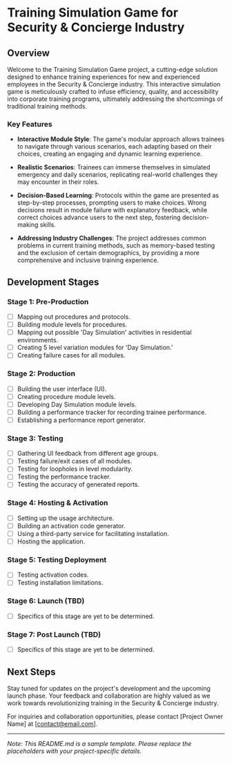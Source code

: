 # Training Simulation Game for Security & Concierge Industry

## Overview

Welcome to the Training Simulation Game project, a cutting-edge solution designed to enhance training experiences for new and experienced employees in the Security & Concierge industry. This interactive simulation game is meticulously crafted to infuse efficiency, quality, and accessibility into corporate training programs, ultimately addressing the shortcomings of traditional training methods.

### Key Features

- **Interactive Module Style**: The game's modular approach allows trainees to navigate through various scenarios, each adapting based on their choices, creating an engaging and dynamic learning experience.

- **Realistic Scenarios**: Trainees can immerse themselves in simulated emergency and daily scenarios, replicating real-world challenges they may encounter in their roles.

- **Decision-Based Learning**: Protocols within the game are presented as step-by-step processes, prompting users to make choices. Wrong decisions result in module failure with explanatory feedback, while correct choices advance users to the next step, fostering decision-making skills.

- **Addressing Industry Challenges**: The project addresses common problems in current training methods, such as memory-based testing and the exclusion of certain demographics, by providing a more comprehensive and inclusive training experience.

## Development Stages

### Stage 1: Pre-Production

- [ ] Mapping out procedures and protocols.
- [ ] Building module levels for procedures.
- [ ] Mapping out possible 'Day Simulation' activities in residential environments.
- [ ] Creating 5 level variation modules for 'Day Simulation.'
- [ ] Creating failure cases for all modules.

### Stage 2: Production

- [ ] Building the user interface (UI).
- [ ] Creating procedure module levels.
- [ ] Developing Day Simulation module levels.
- [ ] Building a performance tracker for recording trainee performance.
- [ ] Establishing a performance report generator.

### Stage 3: Testing

- [ ] Gathering UI feedback from different age groups.
- [ ] Testing failure/exit cases of all modules.
- [ ] Testing for loopholes in level modularity.
- [ ] Testing the performance tracker.
- [ ] Testing the accuracy of generated reports.

### Stage 4: Hosting & Activation

- [ ] Setting up the usage architecture.
- [ ] Building an activation code generator.
- [ ] Using a third-party service for facilitating installation.
- [ ] Hosting the application.

### Stage 5: Testing Deployment

- [ ] Testing activation codes.
- [ ] Testing installation limitations.

### Stage 6: Launch (TBD)
- [ ] Specifics of this stage are yet to be determined.

### Stage 7: Post Launch (TBD)
- [ ] Specifics of this stage are yet to be determined.

## Next Steps

Stay tuned for updates on the project's development and the upcoming launch phase. Your feedback and collaboration are highly valued as we work towards revolutionizing training in the Security & Concierge industry.

For inquiries and collaboration opportunities, please contact [Project Owner Name] at [contact@email.com].

---

*Note: This README.md is a sample template. Please replace the placeholders with your project-specific details.*
